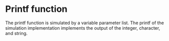 # Printf function


The printf function is simulated by a variable parameter list.
The printf of the simulation implementation implements the output of the integer, character, and string.
